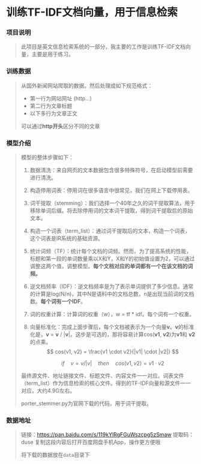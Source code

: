 # 训练TF-IDF文档向量，用于信息检索

### 项目说明

> 此项目是英文信息检索系统的一部分，我主要的工作是训练TF-IDF文档向量，主要是用于练习。

### 训练数据

> 从国外新闻网站爬取的数据。然后处理成如下规范格式：
>
> - 第一行为网站网址 (http...)
> - 第二行为文章标题
> - 以下多行为文章正文
>
> 可以通过**http开头**区分不同的文章

### 模型介绍

> 模型的整体步骤如下：
>
> 1. 数据清洗：来自网页的文本数据包含很多特殊符号，在启动模型前需要进行清洗。
>
> 2. 构造停用词表：停用词在很多语言中很常见，我们在网上下载停用表。
>
> 3. 词干提取（stemming）：我们选择一个40年之久的词干提取算法，用于移除单词后缀。将去除停用词的文本词干提取，得到词干提取后的原始文本。
>
> 4. 构造一个词表（term_list）：通过词干提取后的文本，构造一个词表，这个词表是IR系统的基础资源。
>
> 5. 统计词频（TF）：统计每个文档的词频。然而，为了提高系统的性能，标题和第一段的单词数量乘以X和Y，X和Y的初始值设置为2，可以通过调整这两个值，调整模型。**每个文档对应的单词都有一个在该文档的词频。**
>
> 6. 逆文档频率（IDF）：逆文档频率是为了表示单词提供了多少信息。通常的计算是log(N/n)，其中N是语料中的文档总数，n是出现当前词的文档数。**每个词有一个IDF**。
>
> 7. 词的权重计算：计算词的权重（w），w = tf * idf。每个词有一个权重。
>
> 8. 向量标准化：完成上面步骤后，每个文档被表示为一个向量**v**。**v**的标准化是，**v** = **v** / |**v**|。这步是可选的，那将容易计算cos(**v1**, **v2**)为**v1**和 **v2**的点乘。
>     $$
>     cos(v1, v2) = \frac{v1 \cdot  v2}{|v1| \cdot |v2|}
>     $$
>
>     $$
>     if \quad v = v / |v| \quad then \quad cos(v1, v2) = v1 \cdot  v2
>     $$
>
> 最终源文件、地址链接文件、标题文件、内容文件一一对应。词表文件（term_list）作为信息检索的核心文件。得到的TF-IDF向量和源文件一一对应，大约4.9G左右。
>
> porter_stemmer.py为官网下载的代码，用于词干提取。

### 数据地址

> 链接：https://pan.baidu.com/s/119kYlRgFGuWszcpg5zSmaw 
> 提取码：duse 
> 复制这段内容后打开百度网盘手机App，操作更方便哦
>
> 将下载的数据放在`data`目录下